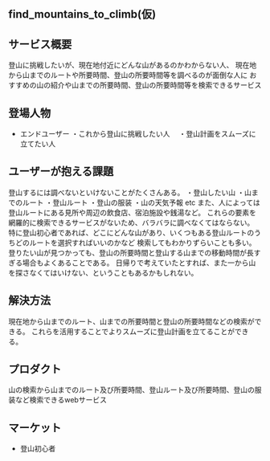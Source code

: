 ## find_mountains_to_climb(仮)
## サービス概要
 登山に挑戦したいが、現在地付近にどんな山があるのかわからない人、
 現在地から山までのルートや所要時間、登山の所要時間等を調べるのが面倒な人に
 おすすめの山の紹介や山までの所要時間、登山の所要時間等を検索できるサービス
## 登場人物
- エンドユーザー
  ・これから登山に挑戦したい人
　・登山計画をスムーズに立てたい人 
## ユーザーが抱える課題
登山するには調べないといけないことがたくさんある。
・登山したい山
・山までのルート
・登山ルート
・登山の服装
・山の天気予報
etc
また、人によっては登山ルートにある見所や周辺の飲食店、宿泊施設や銭湯など。
これらの要素を網羅的に検索できるサービスがないため、バラバラに調べなくてはならない。
特に登山初心者であれば、どこにどんな山があり、いくつもある登山ルートのうちどのルートを選択すればいいのかなど
検索してもわかりずらいことも多い。
登りたい山が見つかっても、登山の所要時間と登山する山までの移動時間が長すぎる場合もよくあることである。
日帰りで考えていたとすれば、また一から山を探さなくてはいけない、ということもあるかもしれない。
## 解決方法
現在地から山までのルート、山までの所要時間と登山の所要時間などの検索ができる。
これらを活用することでよりスムーズに登山計画を立てることができる。
## プロダクト
山の検索から山までのルート及び所要時間、登山ルート及び所要時間、登山の服装など検索できるwebサービス
## マーケット
- 登山初心者
